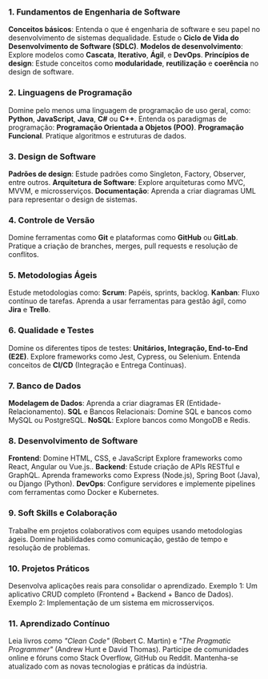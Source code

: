 
### **1. Fundamentos de Engenharia de Software**

**Conceitos básicos**: Entenda o que é engenharia de software e seu papel no desenvolvimento de sistemas dequalidade.
Estude o **Ciclo de Vida do Desenvolvimento de Software (SDLC)**.
**Modelos de desenvolvimento**: Explore modelos como **Cascata**, **Iterativo**, **Ágil**, e **DevOps**.
**Princípios de design**: Estude conceitos como **modularidade**, **reutilização** e **coerência** no design de software.

### **2. Linguagens de Programação**

Domine pelo menos uma linguagem de programação de uso geral, como: **Python**, **JavaScript**, **Java**, **C#** ou **C++**.
Entenda os paradigmas de programação:
**Programação Orientada a Objetos (POO)**.
**Programação Funcional**.
Pratique algoritmos e estruturas de dados.

### **3. Design de Software**

**Padrões de design**: Estude padrões como Singleton, Factory, Observer, entre outros.
**Arquitetura de Software**: Explore arquiteturas como MVC, MVVM, e microsserviços.
**Documentação**: Aprenda a criar diagramas UML para representar o design de sistemas.

### **4. Controle de Versão**

Domine ferramentas como **Git** e plataformas como **GitHub** ou **GitLab**.
Pratique a criação de branches, merges, pull requests e resolução de conflitos.

### **5. Metodologias Ágeis**

Estude metodologias como:
**Scrum**: Papéis, sprints, backlog.
**Kanban**: Fluxo contínuo de tarefas.
Aprenda a usar ferramentas para gestão ágil, como **Jira** e **Trello**.

### **6. Qualidade e Testes**

Domine os diferentes tipos de testes: **Unitários, Integração, End-to-End (E2E)**.
Explore frameworks como Jest, Cypress, ou Selenium.
Entenda conceitos de **CI/CD** (Integração e Entrega Contínuas).

### **7. Banco de Dados**

**Modelagem de Dados**: Aprenda a criar diagramas ER (Entidade-Relacionamento).
**SQL** e Bancos Relacionais: Domine SQL e bancos como MySQL ou PostgreSQL.
**NoSQL**: Explore bancos como MongoDB e Redis.

### **8. Desenvolvimento de Software**

**Frontend**:
Domine HTML, CSS, e JavaScript
Explore frameworks como React, Angular ou Vue.js..
**Backend**:
Estude criação de APIs RESTful e GraphQL.
Aprenda frameworks como Express (Node.js), Spring Boot (Java), ou Django (Python).
**DevOps**:
Configure servidores e implemente pipelines com ferramentas como Docker e Kubernetes.

### **9. Soft Skills e Colaboração**

Trabalhe em projetos colaborativos com equipes usando metodologias ágeis.
Domine habilidades como comunicação, gestão de tempo e resolução de problemas.

### **10. Projetos Práticos**

Desenvolva aplicações reais para consolidar o aprendizado.
Exemplo 1: Um aplicativo CRUD completo (Frontend + Backend + Banco de Dados).
Exemplo 2: Implementação de um sistema em microsserviços.

### **11. Aprendizado Contínuo**

Leia livros como _"Clean Code"_ (Robert C. Martin) e _"The Pragmatic Programmer"_ (Andrew Hunt e David Thomas).
Participe de comunidades online e fóruns como Stack Overflow, GitHub ou Reddit.
Mantenha-se atualizado com as novas tecnologias e práticas da indústria.

